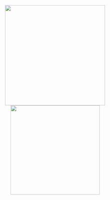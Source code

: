 <div align="center">
   <img width="320" src="https://github-readme-stats.vercel.app/api?username=decimoDev&theme=radical&show_icons=true&hide_border=true&count_private=true" />
  <img width="285" src="https://github-readme-stats.vercel.app/api/top-langs/?username=decimoDev&theme=radical&layout=compact&hide_border=true" />
</div>

